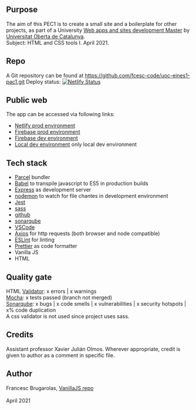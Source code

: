 
## Purpose
The aim of this PEC1 is to create a small site and a boilerplate for other projects, as part of a University 
[Web apps and sites development Master](https://estudis.uoc.edu/ca/masters-universitaris/desenvolupament-llocs-aplicacions-web/presentacio) 
by [Universitat Oberta de Catalunya](http://uoc.edu). \
Subject: HTML and CSS tools I. April 2021.

## Repo
A Git repository can be found at https://github.com/fcesc-code/uoc-eines1-pac1.git
Deploy status: [![Netlify Status](https://api.netlify.com/api/v1/badges/d97436fc-1621-4de1-b33c-f2c5567205de/deploy-status)](https://app.netlify.com/sites/gastro/deploys)

## Public web
The app can be accessed via following links:
- [Netlify prod environment](https://gastro.netlify.app/)
- [Firebase prod environment](https://recipes-3c018.web.app/)
- [Firebase dev environment](https://recipes-dev-a9010.web.app/)
- [Local dev environment](http://localhost:1234/) only local dev environment

## Tech stack
- [Parcel](https://parceljs.org) bundler
- [Babel](https://babeljs.io/) to transpile javascript to ES5 in production builds
- [Express](https://expressjs.com) as development server
- [nodemon](https://www.npmjs.com/package/nodemon) to watch for file chantes in development environment
- [Jest](https://jestjs.io/)
- [sass](https://sass-lang.com/)
- [github](https://github.com/)
- [sonarqube](https://www.sonarqube.org/)
- [VSCode](https://code.visualstudio.com/)
- [Axios](https://github.com/axios/axios) for http requests (both browser and node compatible)
- [ESLint](https://eslint.org/) for linting
- [Prettier](https://prettier.io/) as code formatter
- Vanilla JS
- HTML

## Quality gate
HTML [Validator](https://jigsaw.w3.org/css-validator/): x errors | x warnings \
[Mocha](https://mochajs.org/): x tests passed (branch not merged) \
[Sonarqube](https://www.sonarqube.org/): x bugs | x code smells | x vulnerabilities | x security hotspots | x% code duplication \
A css validator is not used since project uses sass.

## Credits
Assistant professor Xavier Julián Olmos.
Wherever appropriate, credit is given to author as a comment in specific file.

## Author
Francesc Brugarolas, [VanillaJS repo](https://github.com/fcesc-code/vanillaJS)\
\
April 2021
